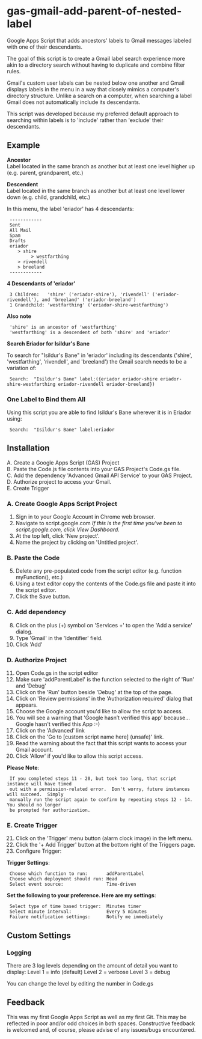 # gas-gmail-add-parent-of-nested-label

Google Apps Script that adds ancestors' labels to Gmail messages labeled with one of their descendants.

The goal of this script is to create a Gmail label search experience more akin to a directory search without having to duplicate and combine filter rules. 

Gmail's custom user labels can be nested below one another and Gmail displays labels in the menu in a way that closely mimics a computer's directory structure. Unlike a search on a computer, when searching a label Gmail does not automatically include its descendants. 

This script was developed because my preferred default approach to searching within labels is to 'include' rather than 'exclude' their descendants.

## Example  
**Ancestor**  
Label located in the same branch as another but at least one level higher up (e.g. parent, grandparent, etc.)  
   
**Descendent**  
Label located in the same branch as another but at least one level lower down (e.g. child, grandchild, etc.)  

In this menu, the label 'eriador' has 4 descendants:  

     ------------
     Sent
     All Mail 
     Spam
     Drafts
     eriador
        > shire
             > westfarthing
        > rivendell
        > breeland
     ------------   

  
**4 Descendants of 'eriador'**  

     3 Children:   'shire' ('eriador-shire'), 'rivendell' ('eriador-rivendell'), and 'breeland' ('eriador-breeland')
     1 Grandchild: 'westfarthing' ('eriador-shire-westfarthing') 
     
**Also note**

     'shire' is an ancestor of 'westfarthing'  
     'westfarthing' is a descendent of both 'shire' and 'eriador'
     

**Search Eriador for Isildur's Bane**  
  
To search for "Isildur's Bane" in 'eriador' including its descendants ('shire', 'westfarthing', 'rivendell', and 'breeland') the Gmail search needs to be a variation of:

     Search:  "Isildur's Bane" label:({eriador eriador-shire eriador-shire-westfarthing eriador-rivendell eriador-breeland})
   
   
### One Label to Bind them All  
Using this script you are able to find Isildur's Bane wherever it is in Eriador using:  

     Search:  "Isildur's Bane" label:eriador  

## Installation  
   
A.  Create a Google Apps Script (GAS) Project  
B.  Paste the Code.js file contents into your GAS Project's Code.gs file.  
C.  Add the dependency 'Advanced Gmail API Service' to your GAS Project.  
D.  Authorize project to access your Gmail.  
E.  Create Trigger
  
### A. Create Google Apps Script Project
1. Sign in to your Google Account in Chrome web browser.
2. Navigate to script.google.com  *If this is the first time you've been to script.google.com, click View Dashboard.*
3. At the top left, click 'New project'.
4. Name the project by clicking on 'Untitled project'. 

### B. Paste the Code
5. Delete any pre-populated code from the script editor (e.g. function myFunction(), etc.)
6. Using a text editor copy the contents of the Code.gs file and paste it into the script editor.
7. Click the Save button.

### C. Add dependency
8. Click on the plus (+) symbol on 'Services  +' to open the 'Add a service' dialog.
9. Type 'Gmail' in the 'Identifier' field.
10. Click 'Add'

### D. Authorize Project
11. Open Code.gs in the script editor
12. Make sure 'addParentLabel' is the function selected to the right of 'Run' and 'Debug'
13. Click on the 'Run' button beside 'Debug' at the top of the page.
14. Click on 'Review permissions' in the 'Authorization required' dialog that appears.
15. Choose the Google account you'd like to allow the script to access.
16. You will see a warning that 'Google hasn’t verified this app' because... Google hasn't verified this App :-)
17. Click on the 'Advanced' link
18. Click on the 'Go to [custom script name here] (unsafe)' link.
19. Read the warning about the fact that this script wants to access your Gmail account.    
20. Click 'Allow' if you'd like to allow this script access.

**Please Note**:

     If you completed steps 11 - 20, but took too long, that script instance will have timed
     out with a permission-related error.  Don't worry, future instances will succeed.  Simply
     manually run the script again to confirm by repeating steps 12 - 14.  You should no longer
     be prompted for authorization.

### E. Create Trigger
21. Click on the 'Trigger' menu button (alarm clock image) in the left menu.
22. Click the '+  Add Trigger' button at the bottom right of the Triggers page.
23. Configure Trigger:  

**Trigger Settings**:  

     Choose which function to run:       addParentLabel  
     Choose which deployment should run: Head  
     Select event source:                Time-driven  

**Set the following to your preference.  Here are my settings**:  
    
     Select type of time based trigger:  Minutes timer  
     Select minute interval:             Every 5 minutes   
     Failure notification settings:      Notify me immediately   


## Custom Settings  
### Logging
There are 3 log levels depending on the amount of detail you want to display:
Level 1 = info (default)
Level 2 = verbose 
Level 3 = debug

You can change the level by editing the number in Code.gs

## Feedback
This was my first Google Apps Script as well as my first Git.  This may be reflected in poor and/or odd choices in both spaces. Constructive feedback is welcomed and, of course, please advise of any issues/bugs encountered.  



